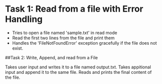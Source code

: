 # Task 1: Read from a file with Error Handling

- Tries to open a file named 'sample.txt' in read mode
- Read the first two lines from the file and print them
- Handles the 'FileNotFoundError' exception gracefully if the file does not exist.

##Task 2: Write, Append, and read from a File

Takes user input and writes it to a file named output.txt.
Takes appitional input and append it to the same file.
Reads and prints the final content of the file.
